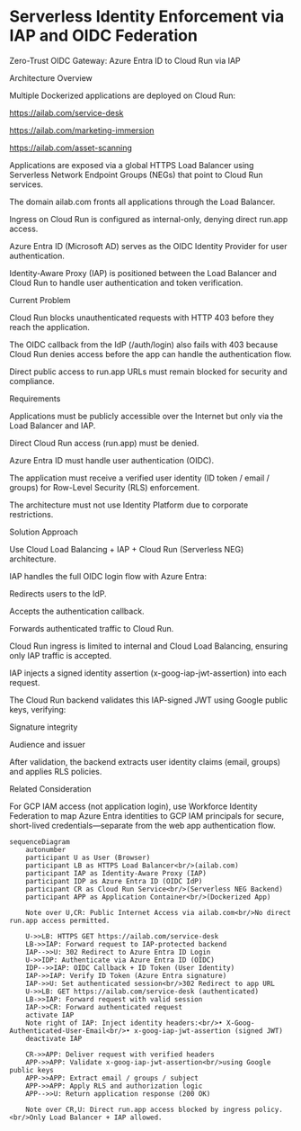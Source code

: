 # Serverless Identity Enforcement via IAP and OIDC Federation
Zero-Trust OIDC Gateway: Azure Entra ID to Cloud Run via IAP

Architecture Overview

Multiple Dockerized applications are deployed on Cloud Run:

https://ailab.com/service-desk

https://ailab.com/marketing-immersion

https://ailab.com/asset-scanning

Applications are exposed via a global HTTPS Load Balancer using Serverless Network Endpoint Groups (NEGs) that point to Cloud Run services.

The domain ailab.com fronts all applications through the Load Balancer.

Ingress on Cloud Run is configured as internal-only, denying direct run.app access.

Azure Entra ID (Microsoft AD) serves as the OIDC Identity Provider for user authentication.

Identity-Aware Proxy (IAP) is positioned between the Load Balancer and Cloud Run to handle user authentication and token verification.

Current Problem

Cloud Run blocks unauthenticated requests with HTTP 403 before they reach the application.

The OIDC callback from the IdP (/auth/login) also fails with 403 because Cloud Run denies access before the app can handle the authentication flow.

Direct public access to run.app URLs must remain blocked for security and compliance.

Requirements

Applications must be publicly accessible over the Internet but only via the Load Balancer and IAP.

Direct Cloud Run access (run.app) must be denied.

Azure Entra ID must handle user authentication (OIDC).

The application must receive a verified user identity (ID token / email / groups) for Row-Level Security (RLS) enforcement.

The architecture must not use Identity Platform due to corporate restrictions.

Solution Approach

Use Cloud Load Balancing + IAP + Cloud Run (Serverless NEG) architecture.

IAP handles the full OIDC login flow with Azure Entra:

Redirects users to the IdP.

Accepts the authentication callback.

Forwards authenticated traffic to Cloud Run.

Cloud Run ingress is limited to internal and Cloud Load Balancing, ensuring only IAP traffic is accepted.

IAP injects a signed identity assertion (x-goog-iap-jwt-assertion) into each request.

The Cloud Run backend validates this IAP-signed JWT using Google public keys, verifying:

Signature integrity

Audience and issuer

After validation, the backend extracts user identity claims (email, groups) and applies RLS policies.

Related Consideration

For GCP IAM access (not application login), use Workforce Identity Federation to map Azure Entra identities to GCP IAM principals for secure, short-lived credentials—separate from the web app authentication flow.


```mermaid
sequenceDiagram
    autonumber
    participant U as User (Browser)
    participant LB as HTTPS Load Balancer<br/>(ailab.com)
    participant IAP as Identity-Aware Proxy (IAP)
    participant IDP as Azure Entra ID (OIDC IdP)
    participant CR as Cloud Run Service<br/>(Serverless NEG Backend)
    participant APP as Application Container<br/>(Dockerized App)

    Note over U,CR: Public Internet Access via ailab.com<br/>No direct run.app access permitted.

    U->>LB: HTTPS GET https://ailab.com/service-desk
    LB->>IAP: Forward request to IAP-protected backend
    IAP-->>U: 302 Redirect to Azure Entra ID Login
    U->>IDP: Authenticate via Azure Entra ID (OIDC)
    IDP-->>IAP: OIDC Callback + ID Token (User Identity)
    IAP->>IAP: Verify ID Token (Azure Entra signature)
    IAP->>U: Set authenticated session<br/>302 Redirect to app URL
    U->>LB: GET https://ailab.com/service-desk (authenticated)
    LB->>IAP: Forward request with valid session
    IAP->>CR: Forward authenticated request
    activate IAP
    Note right of IAP: Inject identity headers:<br/>• X-Goog-Authenticated-User-Email<br/>• x-goog-iap-jwt-assertion (signed JWT)
    deactivate IAP

    CR->>APP: Deliver request with verified headers
    APP->>APP: Validate x-goog-iap-jwt-assertion<br/>using Google public keys
    APP->>APP: Extract email / groups / subject
    APP->>APP: Apply RLS and authorization logic
    APP-->>U: Return application response (200 OK)

    Note over CR,U: Direct run.app access blocked by ingress policy.<br/>Only Load Balancer + IAP allowed.
```
